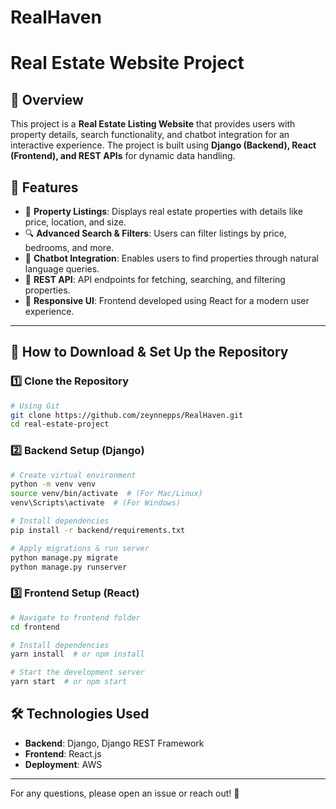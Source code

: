 # RealHaven

# Real Estate Website Project

## 📌 Overview
This project is a **Real Estate Listing Website** that provides users with property details, search functionality, and chatbot integration for an interactive experience. The project is built using **Django (Backend), React (Frontend), and REST APIs** for dynamic data handling.

## 🚀 Features
- 🏡 **Property Listings**: Displays real estate properties with details like price, location, and size.
- 🔍 **Advanced Search & Filters**: Users can filter listings by price, bedrooms, and more.
- 🤖 **Chatbot Integration**: Enables users to find properties through natural language queries.
- 📡 **REST API**: API endpoints for fetching, searching, and filtering properties.
- 🎨 **Responsive UI**: Frontend developed using React for a modern user experience.

---

## 🔽 How to Download & Set Up the Repository

### 1️⃣ **Clone the Repository**
```bash
# Using Git
git clone https://github.com/zeynnepps/RealHaven.git
cd real-estate-project
```

### 2️⃣ **Backend Setup (Django)**
```bash
# Create virtual environment
python -m venv venv
source venv/bin/activate  # (For Mac/Linux)
venv\Scripts\activate  # (For Windows)

# Install dependencies
pip install -r backend/requirements.txt

# Apply migrations & run server
python manage.py migrate
python manage.py runserver
```

### 3️⃣ **Frontend Setup (React)**
```bash
# Navigate to frontend folder
cd frontend

# Install dependencies
yarn install  # or npm install

# Start the development server
yarn start  # or npm start
```

## 🛠️ Technologies Used
- **Backend**: Django, Django REST Framework
- **Frontend**: React.js
- **Deployment**: AWS

---

For any questions, please open an issue or reach out! 🚀
